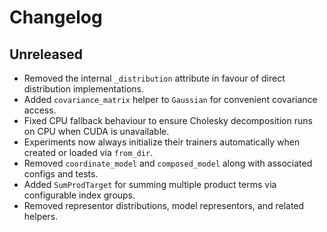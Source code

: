# Changelog

## Unreleased
- Removed the internal `_distribution` attribute in favour of direct distribution implementations.
- Added `covariance_matrix` helper to `Gaussian` for convenient covariance access.
- Fixed CPU fallback behaviour to ensure Cholesky decomposition runs on CPU when CUDA is unavailable.
- Experiments now always initialize their trainers automatically when created or
  loaded via ``from_dir``.
- Removed `coordinate_model` and `composed_model` along with associated configs and tests.
- Added `SumProdTarget` for summing multiple product terms via configurable index groups.
- Removed representor distributions, model representors, and related helpers.
